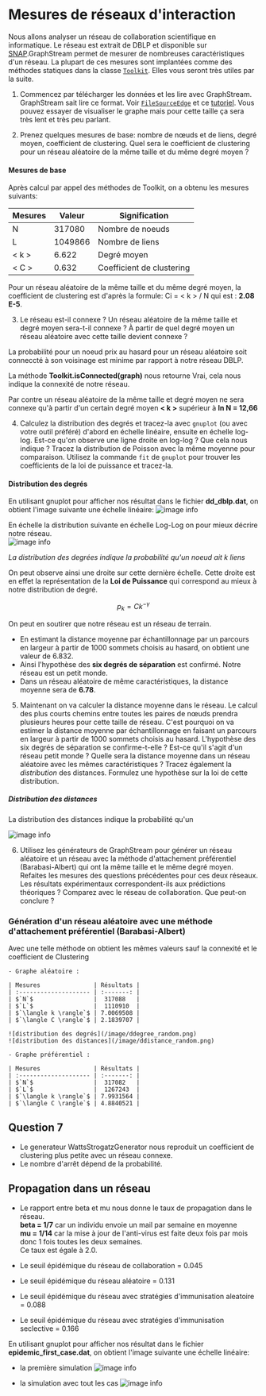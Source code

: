 # Mesures de réseaux d'interaction

Nous allons analyser un réseau de collaboration scientifique en informatique. Le réseau est extrait de DBLP et disponible sur [SNAP](https://snap.stanford.edu/data/com-DBLP.html).GraphStream permet de mesurer de nombreuses caractéristiques d'un réseau. La plupart de ces mesures sont implantées comme des méthodes statiques dans la classe [`Toolkit`](https://data.graphstream-project.org/api/gs-algo/current/org/graphstream/algorithm/Toolkit.html). Elles vous seront très utiles par la suite.

1. Commencez par télécharger les données et les lire avec GraphStream. GraphStream sait lire ce format. Voir [`FileSourceEdge`](https://data.graphstream-project.org/api/gs-core/current/org/graphstream/stream/file/FileSourceEdge.html) et ce [tutoriel](http://graphstream-project.org/doc/Tutorials/Reading-files-using-FileSource/). Vous pouvez essayer de visualiser le graphe mais pour cette taille ça sera très lent et très peu parlant.

2. Prenez quelques mesures de base: nombre de nœuds et de liens, degré moyen, coefficient de clustering. Quel sera le coefficient de clustering pour un réseau aléatoire de la même taille et du même degré moyen ?

#### Mesures de base

Après calcul par appel des méthodes de Toolkit, on a obtenu les mesures suivants:

| Mesures  | Valeur  | Signification  |
|---|---|---|
|N   | 317080  | Nombre de noeuds  |
|L   | 1049866  | Nombre de liens  |
| < k >  | 6.622  | Degré moyen  |
| < C >  | 0.632  | Coefficient de clustering  |

Pour un réseau aléatoire de la même taille et du même degré moyen, la coefficient de clustering est d'après la formule:
Ci = < k > / N  qui est : **2.08 E-5**.

3. Le réseau est-il connexe ? Un réseau aléatoire de la même taille et degré moyen sera-t-il connexe ? À partir de quel degré moyen un réseau aléatoire avec cette taille devient connexe ?

La probabilité pour un noeud prix au hasard pour un réseau aléatoire soit conneccté à son voisinage est minime par rapport à notre réseau DBLP.

La méthode **Toolkit.isConnected(graph)** nous retourne Vrai, cela nous indique la connexité de notre réseau.  
  
Par contre un réseau aléatoire de la même taille et degré moyen ne sera connexe qu'à partir d'un certain degré moyen **< k >** supérieur à **ln N = 12,66**

4. Calculez la distribution des degrés et tracez-la avec `gnuplot` (ou avec votre outil préféré) d'abord en échelle linéaire, ensuite en échelle log-log. Est-ce qu'on observe une ligne droite en log-log ? Que cela nous indique ? Tracez la distribution de Poisson avec la même moyenne pour comparaison. Utilisez la commande `fit` de `gnuplot` pour trouver les coefficients de la loi de puissance et tracez-la.
  
#### Distribution des degrés  

En utilisant gnuplot pour afficher nos résultat dans le fichier **dd_dblp.dat**, on obtient l'image suivante une échelle linéaire:
![image info](data/dd_dblp_lineaire.png)  
  
En échelle la distribution suivante en échelle Log-Log on pour mieux décrire notre réseau.  
![image info](data/dd_dblp_log_log.png)

*La distribution des degrées indique la probabilité qu'un noeud ait k liens*   


On peut observe ainsi une droite sur cette dernière échelle. Cette droite est en effet la représentation de la **Loi de Puissance** 
qui correspond au mieux à notre distribution de degré.   

```math
    p_k = C k^{-\gamma}
```

On peut en soutirer que notre réseau est un réseau de terrain.

* En estimant la distance moyenne par échantillonnage par un parcours en largeur à partir de 1000 sommets choisis au hasard, on obtient une valeur de 6.832.  
* Ainsi l'hypothèse des **six degrés de séparation** est confirmé. Notre réseau est un petit monde.
* Dans un réseau aléatoire de même caractéristiques, la distance moyenne sera de **6.78**.

5. Maintenant on va calculer la distance moyenne dans le réseau. Le calcul des plus courts chemins entre toutes les paires de nœuds prendra plusieurs heures pour cette taille de réseau. C'est pourquoi on va estimer la distance moyenne par échantillonnage en faisant un parcours en largeur à partir de 1000 sommets choisis au hasard. L'hypothèse des six degrés de séparation se confirme-t-elle ? Est-ce qu'il s'agit d'un réseau petit monde ? Quelle sera la distance moyenne dans un réseau aléatoire avec les mêmes caractéristiques ? Tracez également la *distribution* des distances. Formulez une hypothèse sur la loi de cette distribution.

##### Distribution des distances 
La distribution des distances indique la probabilité qu'un 
   
![image info](data/plot_distances.png)

6. Utilisez les générateurs de GraphStream pour générer un réseau aléatoire et un réseau avec la méthode d'attachement préférentiel (Barabasi-Albert) qui ont la même taille et le même degré moyen. Refaites les mesures des questions précédentes pour ces deux réseaux. Les résultats expérimentaux correspondent-ils aux prédictions théoriques ? Comparez avec le réseau de collaboration. Que peut-on conclure ?

### Génération d'un réseau aléatoire avec une méthode d'attachement préférentiel (Barabasi-Albert)
Avec une telle méthode on obtient les mêmes valeurs sauf la connexité et le coefficient de Clustering


    - Graphe aléatoire :

    | Mesures               | Résultats |
    | :-------------------- | :-------: |
    | $`N`$                 |  317088   |
    | $`L`$                 |  1110910  |
    | $`\langle k \rangle`$ | 7.0069508 |
    | $`\langle C \rangle`$ | 2.1839707 |

    ![distribution des degrés](/image/ddegree_random.png)
    ![distribution des distances](/image/ddistance_random.png)

    - Graphe préférentiel :

    | Mesures               | Résultats |
    | :-------------------- | :-------: |
    | $`N`$                 |  317082   |
    | $`L`$                 |  1267243  |
    | $`\langle k \rangle`$ | 7.9931564 |
    | $`\langle C \rangle`$ | 4.8840521 |



## Question 7
 - Le generateur WattsStrogatzGenerator nous reproduit un coefficient de clustering plus petite avec un réseau connexe.
 - Le nombre d'arrêt dépend de la probabilité.

## Propagation dans un réseau
 
 - Le rapport entre beta et mu nous donne le taux de propagation dans le réseau.  
 **beta = 1/7** car un individu envoie un mail par semaine en moyenne  
 **mu = 1/14** car la mise à jour de l'anti-virus est faite deux fois par mois donc 1 fois toutes les deux semaines.  
Ce taux est égale à 2.0.

 - Le seuil épidémique du réseau de collaboration = 0.045
 - Le seuil épidémique du réseau aléatoire = 0.131
 
  - Le seuil épidémique du réseau avec stratégies d'immunisation aleatoire = 0.088
  - Le seuil épidémique du réseau avec stratégies d'immunisation seclective = 0.166

En utilisant gnuplot pour afficher nos résultat dans le fichier **epidemic_first_case.dat**, on obtient l'image suivante une échelle linéaire:
* la première simulation
![image info](data/FirstCaseHist.png)  

* la simulation avec tout les cas
![image info](data/AllCasesHist.png)  